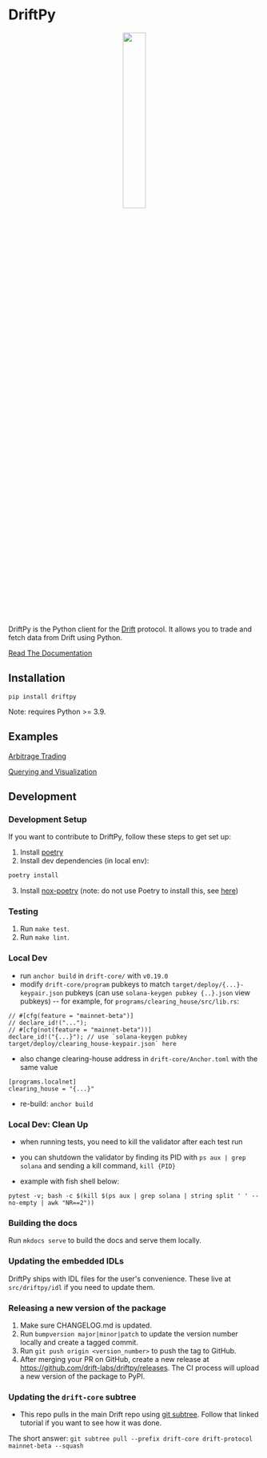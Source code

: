 # DriftPy

<div align="center">
    <img src="https://camo.githubusercontent.com/d41b63c668d34e0ac5baba28a6fcff818da7b168752e511a605096dd9ba94039/68747470733a2f2f75706c6f6164732d73736c2e776562666c6f772e636f6d2f3631313538303033356164353962323034333765623032342f3631366639376134326635363337633435313764303139335f4c6f676f2532302831292532302831292e706e67" width="30%" height="30%">
</div>

DriftPy is the Python client for the [Drift](https://www.drift.trade/) protocol. It allows you to trade and fetch data from Drift using Python.

[Read The Documentation](https://drift-labs.github.io/driftpy/)

## Installation

```
pip install driftpy
```

Note: requires Python >= 3.9.

## Examples

[Arbitrage Trading](https://github.com/0xbigz/driftpy-arb)

[Querying and Visualization](https://gist.github.com/mcclurejt/b244d4ca8b0000ce5078ef8f60e937d9)

## Development

### Development Setup

If you want to contribute to DriftPy, follow these steps to get set up:

1. Install [poetry](https://python-poetry.org/docs/#installation)
2. Install dev dependencies (in local env):

```sh
poetry install
```

3. Install [nox-poetry](https://github.com/cjolowicz/nox-poetry) (note: do not use Poetry to install this, see [here](https://medium.com/@cjolowicz/nox-is-a-part-of-your-global-developer-environment-like-poetry-pre-commit-pyenv-or-pipx-1cdeba9198bd))


### Testing

1. Run `make test`.
2. Run `make lint`.

### Local Dev
- run `anchor build` in `drift-core/` with `v0.19.0`
- modify `drift-core/program` pubkeys to match `target/deploy/{...}-keypair.json` pubkeys (can use `solana-keygen pubkey {..}.json` view pubkeys) -- for example, for `programs/clearing_house/src/lib.rs`:
```
// #[cfg(feature = "mainnet-beta")]
// declare_id!("...");
// #[cfg(not(feature = "mainnet-beta"))]
declare_id!("{...}"); // use `solana-keygen pubkey target/deploy/clearing_house-keypair.json` here 
```
- also change clearing-house address in `drift-core/Anchor.toml` with the same value

```
[programs.localnet]
clearing_house = "{...}"
```
- re-build: `anchor build`

### Local Dev: Clean Up

- when running tests, you need to kill the validator after each test run
- you can shutdown the validator by finding its PID with `ps aux | grep solana` and sending a kill command, `kill {PID}`

- example with fish shell below: 
```
pytest -v; bash -c $(kill $(ps aux | grep solana | string split ' ' --no-empty | awk "NR==2"))
```

### Building the docs

Run `mkdocs serve` to build the docs and serve them locally.

### Updating the embedded IDLs

DriftPy ships with IDL files for the user's convenience. These live at `src/driftpy/idl` if you need to update them.

### Releasing a new version of the package

1. Make sure CHANGELOG.md is updated.
2. Run `bumpversion major|minor|patch` to update the version number locally and create a tagged commit.
3. Run `git push origin <version_number>` to push the tag to GitHub.
4. After merging your PR on GitHub, create a new release at https://github.com/drift-labs/driftpy/releases.
   The CI process will upload a new version of the package to PyPI.

### Updating the `drift-core` subtree

- This repo pulls in the main Drift repo using [git subtree](https://www.atlassian.com/git/tutorials/git-subtree).
  Follow that linked tutorial if you want to see how it was done.

The short answer:
`git subtree pull --prefix drift-core drift-protocol mainnet-beta --squash`
